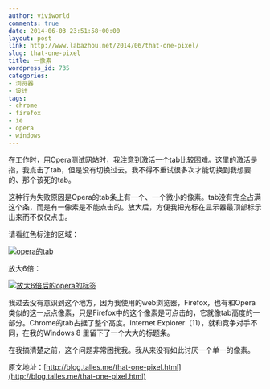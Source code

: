 ```yaml
---
author: viviworld
comments: true
date: 2014-06-03 23:51:58+00:00
layout: post
link: http://www.labazhou.net/2014/06/that-one-pixel/
slug: that-one-pixel
title: 一像素
wordpress_id: 735
categories:
- 浏览器
- 设计
tags:
- chrome
- firefox
- ie
- opera
- windows
---
```


在工作时，用Opera测试网站时，我注意到激活一个tab比较困难。这里的激活是指，我点击了tab，但是没有切换过去。我不得不重试很多次才能切换到我想要的、那个该死的tab。

这种行为失败原因是Opera的tab条上有一个、一个微小的像素。tab没有完全占满这个条，而是有一像素是不能点击的。放大后，方便我把光标在显示器最顶部标示出来而不仅仅点击。

请看红色标注的区域：

[![opera的tab](http://www.labazhou.net/wp-content/uploads/2014/06/the-pixel-opera.png)](http://www.labazhou.net/wp-content/uploads/2014/06/the-pixel-opera.png)

放大6倍：

[![放大6倍后的opera的标签](http://www.labazhou.net/wp-content/uploads/2014/06/the-pixel-6x-opera.png)](http://www.labazhou.net/wp-content/uploads/2014/06/the-pixel-6x-opera.png)

我过去没有意识到这个地方，因为我使用的web浏览器，Firefox，也有和Opera类似的这一点点像素，只是Firefox中的这个像素是可点击的，它就像tab高度的一部分。Chrome的tab占据了整个高度。Internet Explorer（11），就和竞争对手不同，在我的Windows 8 里留下了一个大大的标题条。

在我搞清楚之前，这个问题非常困扰我。我从来没有如此讨厌一个单一的像素。

原文地址：[http://blog.talles.me/that-one-pixel.html](http://blog.talles.me/that-one-pixel.html)
